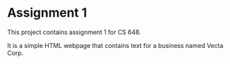 # Assignment 1

This project contains assignment 1 for CS 648.

It is a simple HTML webpage that contains text for a business named Vecta Corp.
 
